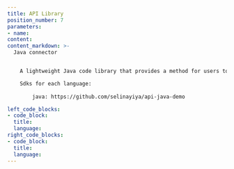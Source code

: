 ```yaml
---
title: API Library
position_number: 7
parameters:
- name:
content:
content_markdown: >-
  Java connector


    A lightweight Java code library that provides a method for users to directly call the API

    Sdks for each language:
        
        java: https://github.com/selinayiya/api-java-demo

left_code_blocks:
- code_block:
  title:
  language:
right_code_blocks:
- code_block:
  title:
  language:
---
```

